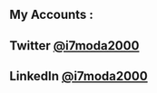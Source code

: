   ## My Accounts :
 
  ## Twitter [@i7moda2000](https://twitter.com/i7moda2000)
  ## LinkedIn [@i7moda2000](https://www.linkedin.com/in/i7moda2000)
